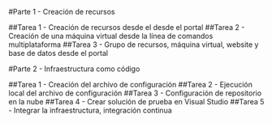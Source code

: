 
#Parte 1 - Creación de recursos 

##Tarea 1 - Creación de recursos desde el desde el portal
##Tarea 2 - Creación de una máquina virtual desde la línea de comandos multiplataforma
##Tarea 3 - Grupo de recursos, máquina virtual, website y base de datos desde el portal

#Parte 2 - Infraestructura como código 

##Tarea 1 - Creación del archivo de configuración
##Tarea 2 - Ejecución local del archivo de configuración
##Tarea 3 - Configuración de repositorio en la nube
##Tarea 4 - Crear solución de prueba en Visual Studio
##Tarea 5 - Integrar la infraestructura, integración continua
  